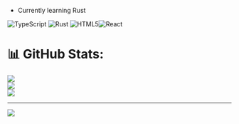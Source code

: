
-   Currently learning Rust



![TypeScript](https://img.shields.io/badge/typescript-%23007ACC.svg?style=for-the-badge&logo=typescript&logoColor=white) ![Rust](https://img.shields.io/badge/rust-%23000000.svg?style=for-the-badge&logo=rust&logoColor=white) ![HTML5](https://img.shields.io/badge/html5-%23E34F26.svg?style=for-the-badge&logo=html5&logoColor=white)![React](https://img.shields.io/badge/react-%2320232a.svg?style=for-the-badge&logo=react&logoColor=%2361DAFB)

# 📊 GitHub Stats:
![](https://github-readme-stats.vercel.app/api?username=NightyNight008&theme=dark&hide_border=false&include_all_commits=false&count_private=false)<br/>
![](https://github-readme-streak-stats.herokuapp.com/?user=NightyNight008&theme=dark&hide_border=false)<br/>
![](https://github-readme-stats.vercel.app/api/top-langs/?username=NightyNight008&theme=dark&hide_border=false&include_all_commits=false&count_private=false&layout=compact)

---
[![](https://visitcount.itsvg.in/api?id=NightyNight008&icon=0&color=0)](https://visitcount.itsvg.in)
